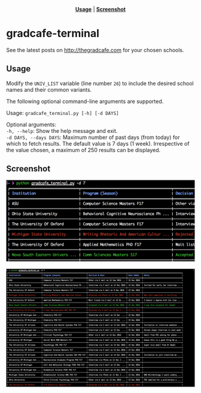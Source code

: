 <p align="center">
<b><a href="#usage">Usage</a></b>
|
<b><a href="#screenshot">Screenshot</a></b>
</p>

# gradcafe-terminal

See the latest posts on http://thegradcafe.com for your chosen schools.  

## Usage

Modify the `UNIV_LIST` variable (line number `26`) to include the desired school names and their common variants.  

The following optional command-line arguments are supported.  

Usage: `gradcafe_terminal.py [-h] [-d DAYS]`  

Optional arguments:  
`-h, --help`: Show the help message and exit.  
`-d DAYS, --days DAYS`: Maximum number of past days (from today) for which to fetch results. The default value is 7 days (1 week). Irrespective of the value chosen, a maximum of 250 results can be displayed.

## Screenshot
<div align="center">
	<img src="screenshots/1.png" alt="Screenshot of gradcafe-terminal.">
</div> <br>

<div align="center">
	<img src="screenshots/2.png" alt="Screenshot of gradcafe-terminal.">
</div>
